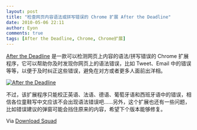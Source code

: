 ```yaml
---
layout: post
title: "检查网页内容语法或拼写错误的 Chrome 扩展 After the Deadline"
date: 2010-05-06 22:11
author: Eyon
comments: true
tags: [After the Deadline, Chrome, Chrome扩展]
---
```

[After the Deadline](https://chrome.google.com/extensions/detail/fcdjadjbdihbaodagojiomdljhjhjfho?hl=en-US) 是一款可以检测网页上内容的语法/拼写错误的 Chrome 扩展程序，它可以帮助你及时发现你网页上的语法错误，比如 Tweet、Email 中的错误等等，以便于及时纠正这些错误，避免在对方或者更多人面前出洋相。

<a href="http://img.chromi.org/2010/05/After-the-Deadline.png">![](http://img.chromi.org/2010/05/After-the-Deadline-550x322.png "After the Deadline")</a>

不过，该扩展程序只能校正英语、法语、德语、葡萄牙语和西班牙语中的错误，相信各位童鞋写中文应该不会出现语法错误吧......另外，这个扩展也还有一些问题，比如错误建议的弹窗可能会挡住原来的内容，希望下个版本能够修复。

Via [Download Squad](http://www.downloadsquad.com/2010/05/06/after-the-deadline-now-checks-your-grammar-spelling-on-google-c/)
